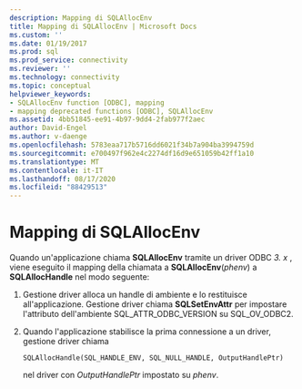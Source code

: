 ```yaml
---
description: Mapping di SQLAllocEnv
title: Mapping di SQLAllocEnv | Microsoft Docs
ms.custom: ''
ms.date: 01/19/2017
ms.prod: sql
ms.prod_service: connectivity
ms.reviewer: ''
ms.technology: connectivity
ms.topic: conceptual
helpviewer_keywords:
- SQLAllocEnv function [ODBC], mapping
- mapping deprecated functions [ODBC], SQLAllocEnv
ms.assetid: 4bb51845-ee91-4b97-9dd4-2fab977f2aec
author: David-Engel
ms.author: v-daenge
ms.openlocfilehash: 5783eaa717b5716dd6021f34b7a904ba3994759d
ms.sourcegitcommit: e700497f962e4c2274df16d9e651059b42ff1a10
ms.translationtype: MT
ms.contentlocale: it-IT
ms.lasthandoff: 08/17/2020
ms.locfileid: "88429513"
---
```

# <a name="sqlallocenv-mapping"></a>Mapping di SQLAllocEnv
Quando un'applicazione chiama **SQLAllocEnv** tramite un driver ODBC *3. x* , viene eseguito il mapping della chiamata a **SQLAllocEnv**(*phenv*) a **SQLAllocHandle** nel modo seguente:  
  
1.  Gestione driver alloca un handle di ambiente e lo restituisce all'applicazione. Gestione driver chiama **SQLSetEnvAttr** per impostare l'attributo dell'ambiente SQL_ATTR_ODBC_VERSION su SQL_OV_ODBC2.  
  
2.  Quando l'applicazione stabilisce la prima connessione a un driver, gestione driver chiama  
  
    ```  
    SQLAllocHandle(SQL_HANDLE_ENV, SQL_NULL_HANDLE, OutputHandlePtr)  
    ```  
  
     nel driver con *OutputHandlePtr* impostato su *phenv*.
